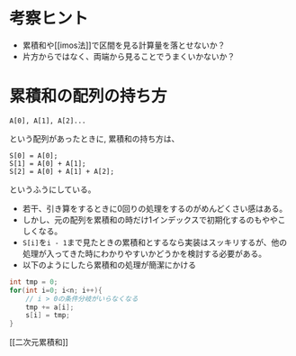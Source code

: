 # 考察ヒント
- 累積和や[[imos法]]で区間を見る計算量を落とせないか？
- 片方からではなく、両端から見ることでうまくいかないか？

# 累積和の配列の持ち方

```
A[0], A[1], A[2]...
```
という配列があったときに, 累積和の持ち方は、
```
S[0] = A[0];
S[1] = A[0] + A[1];
S[2] = A[0] + A[1] + A[2];
```
というふうにしている。

- 若干、引き算をするときに0回りの処理をするのがめんどくさい感はある。
- しかし、元の配列を累積和の時だけ1インデックスで初期化するのもややこしくなる。
- `S[i]`を`i - 1`まで見たときの累積和とするなら実装はスッキリするが、他の処理が入ってきた時にわかりやすいかどうかを検討する必要がある。
- 以下のようにしたら累積和の処理が簡潔にかける
```cpp
int tmp = 0;
for(int i=0; i<n; i++){
	// i > 0の条件分岐がいらなくなる
	tmp += a[i];
	s[i] = tmp;
}
```

[[二次元累積和]]